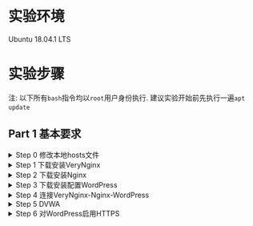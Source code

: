 # 实验环境
Ubuntu 18.04.1 LTS

# 实验步骤
注: 以下所有`bash`指令均以`root`用户身份执行. 建议实验开始前先执行一遍`apt update`

## Part 1 基本要求
<details>
<summary>Step 0 修改本地hosts文件</summary>

- 首先先修改本地hosts文件, 将以下3个域名解析为`Ubuntu`的IP地址
    ```
    wp.sec.cuc.edu.cn
    dvwa.sec.cuc.edu.cn
    vn.sec.cuc.edu.cn
    ```
</details>
<details> 
<summary>Step 1 下载安装VeryNginx</summary>

- 仓库地址为`https://github.com/alexazhou/VeryNginx`, 其中有[中文文档](https://github.com/alexazhou/VeryNginx/blob/master/readme_zh.md), 内含详细的下载及安装步骤以及[Trouble Shooting](https://github.com/alexazhou/VeryNginx/wiki/Trouble-Shooting). 参照其进行下载安装即可
    ```bash
    cd ~
    # 安装实验所需依赖项
    apt install -y libpcre3-dev libssl1.0-dev zlib1g-dev python3 unzip gcc make
    # 下载仓库压缩包并解压
    wget https://github.com/alexazhou/VeryNginx/archive/master.zip
    unzip master.zip
    cd VeryNginx-master/
    # 修改配置文件nginx.conf的第二行, 设置工作进程的用户为www-data
    sed -i "s/nginx/www-data/" nginx.conf
    # 开始安装
    python3 install.py install
    # 创建软链接方便自己之后使用
    ln -s /opt/verynginx/openresty/nginx/sbin/nginx /usr/sbin/verynginx
    # 检查配置文件是否正确
    verynginx -t
    # 若正确则启动verynginx
    verynginx
    ```
- 安装成功并启动后, 欢迎页与登录页分别如下  
    ![](images/verynginx_welcome.png)
    ![](images/verynginx_index.png)
- 以`verynginx verynginx`登录即可进入管理页
</details>
<details>
<summary>Step 2 下载安装Nginx</summary>

- 在下载前先执行`verynginx -s stop`以停止`VeryNginx`, 避免与稍后自启动的`nginx`产生冲突
    > 本来这里想通过`systemctl disable nginx`来禁止即将安装的`nginx`自启, 但貌似安装之前不能这么执行(会报错), 只能先停止`verynginx`了
- 下载安装`Nginx`只需一行即可  
    ```bash
    apt install nginx -y
    ```
- 此时访问`localhost`应当出现与之前一样的欢迎页
- 执行`nginx -s stop`以停止`Nginx`
</details>
<details>
<summary>Step 3 下载安装配置WordPress</summary>
 
- 首先安装`WordPress`所需要的`mysql`与`php-fpm`  
    ```bash
    # 预先设置mysql-server的根用户密码
    MYSQL_ROOT_PASSWORD=root
    debconf-set-selections << EOF
    mysql-server mysql-server/root_password password ${MYSQL_ROOT_PASSWORD}
    mysql-server mysql-server/root_password_again password ${MYSQL_ROOT_PASSWORD}
    EOF
    
    # 下载安装
    apt install -y mysql-server php7.2-fpm php7.2-mysql php7.2-gd
    
    # 在mysql中创建WordPress所需要的用户与数据库(注意-p参数后不能加空格否则会进入交互模式)
    WP_DB_USERNAME=wp_root
    WP_DB_PASSWORD=wp_rppt
    WP_DB_NAME=wp_db

    mysql -u root -p${MYSQL_ROOT_PASSWORD} << EOF
    CREATE USER '${WP_DB_USERNAME}'@'localhost' IDENTIFIED BY '${WP_DB_PASSWORD}';
    CREATE DATABASE ${WP_DB_NAME};
    GRANT ALL ON ${WP_DB_NAME}.* TO '${WP_DB_USERNAME}'@'localhost';
    EOF
    ```
- 准备完毕, 选择一个位置作为`WordPress`网站根目录  
    ```bash
    WP_PATH=/var/www/wordpress
    mkdir -p ${WP_PATH}/public/
    chown -R www-data:www-data ${WP_PATH}/public
    ```
    下载安装配置`WordPress`  
    ```bash
    # 下载解压
    cd /tmp
    wget https://wordpress.org/wordpress-4.7.zip
    unzip wordpress-4.7.zip
    cp -r wordpress/* ${WP_PATH}/public/
    cd ${WP_PATH}/public/
    cp wp-config{-sample,}.php
    # 修改配置文件使其能正确访问mysql
    sed -i s/database_name_here/${WP_DB_NAME}/ wp-config.php
    sed -i s/username_here/${WP_DB_USERNAME}/ wp-config.php
    sed -i s/password_here/${WP_DB_PASSWORD}/ wp-config.php
    echo "define('FS_METHOD', 'direct');" >> wp-config.php
    ```
    (最后这行是文件操作相关的一个参数, 详见[链接](https://wordpress.stackexchange.com/questions/189554/what-security-concerns-should-i-have-when-setting-fs-method-to-direct-in-wp-co/232291))
</details>
<details>
<summary>Step 4 连接VeryNginx-Nginx-WordPress</summary>

- 连接`Nginx`与`WordPress`:
    ```bash
    # 在/etc/nginx/sites-available/目录下新建一个配置文件作为一个可用站点并写入相关内容(tee的作用类似于echo >>)
    WP_DOMAIN=wp.sec.cuc.edu.cn
    WP_PORT=8080
    tee /etc/nginx/sites-available/${WP_DOMAIN} << EOF
    server {
        listen localhost:${WP_PORT};
        server_name ${WP_DOMAIN};

        root ${WP_PATH}/public;
        index index.php;

        location / {
            try_files \$uri \$uri/ /index.php?\$args;
        }

        location ~ \.php\$ {
            include snippets/fastcgi-php.conf;
            fastcgi_pass unix:/run/php/php7.2-fpm.sock;
        }
    }
    EOF

    # 在sites-enabled目录下创建一个该可用站点的软链接, 同时删除该目录下的default文件以禁用该站点  
    ln -s /etc/nginx/sites-available/${WP_DOMAIN} /etc/nginx/sites-enabled/
    rm /etc/nginx/sites-enabled/default
    # 检查配置文件是否正确
    nginx -t
    # 若正确则启动Nginx
    nginx
    ```
- 连接`VeryNginx`与`Nginx`, 这一步我们通过`VeryNginx`的图形界面来实现
    - 首先进入管理页, 点击`config`标签进入配置页
    - 添加如下`Matcher`  
        ![](images/wp_matcher.png)
    - 添加如下`Up Stream`
        ![](images/wp_upstream.png)
    - 添加如下`Proxy Pass`  
        ![](images/wp_proxypass.png)
    - **不要忘记在右下角点保存!**  
        ![](images/dont_forget_save.png)
- 访问`wp.sec.cuc.edu.cn`, 如果能出现以下界面说明当前阶段配置正确
    ![](images/wp_install.png)
</details>
<details>
<summary>Step 5 DVWA</summary>

- 仿照上述步骤类似安装配置即可  
    ```bash
    # 选择一个位置作为网站根目录
    DVWA_PATH=/var/www/dvwa
    mkdir -p ${DVWA_PATH}/public/
    chown -R www-data:www-data ${DVWA_PATH}/public

    # 下载解压
    cd /tmp
    wget https://github.com/ethicalhack3r/DVWA/archive/master.zip
    unzip master.zip
    cp -r DVWA-master/* ${DVWA_PATH}/public/
    cd ${DVWA_PATH}/public/
    cp config/config.inc.php{.dist,}
    
    # 创建相应的站点文件
    DVWA_DOMAIN=dvwa.sec.cuc.edu.cn
    DVWA_PORT=8000
    tee /etc/nginx/sites-available/${DVWA_DOMAIN} << EOF
    server {
        listen localhost:${DVWA_PORT};
        server_name ${DVWA_DOMAIN};

        root ${DVWA_PATH}/public;
        index index.php;

        location / {
            try_files \$uri \$uri/ /index.php?\$args;
        }

        location ~ \.php\$ {
            include snippets/fastcgi-php.conf;
            fastcgi_pass unix:/run/php/php7.2-fpm.sock;
        }
    }
    EOF
    
    # 在sites-enabled目录下创建软链接
    ln -s /etc/nginx/sites-available/${DVWA_DOMAIN} /etc/nginx/sites-enabled/
    
    # 检查配置文件正确与否并重启Nginx
    nginx -t
    nginx -s reload
    ```
- 之后在`VeryNginx`管理页面中添加相应的`Matcher`, `Up Stream`与`Proxy Pass`. **不要忘记点保存!**
- 访问`dvwa.sec.cuc.edu.cn`, 即得以下页面  
    ![](images/dvwa_setup.png)
</details>
<details>
<summary>Step 6 对WordPress启用HTTPS</summary>

- 使用`OpenSSL`生成自签名证书  
    ```bash
    openssl req -x509 -newkey rsa:4096 -nodes -subj "/C=CN/ST=Beijing/L=Beijing/O=CUC/OU=SEC/CN=wp.sec.cuc.edu.cn" -keyout key.pem -out cert.pem -days 365
    ```
- 得到`key.pem`与`cert.pem`. 建议将其放在`/etc/nginx/`目录下
- 修改`VeryNginx`的配置文件, 将`server`块如下修改使其同时监听`80`端口与`443`端口且只在`443`端口开启`HTTPS`验证  
    ```
    server {
        listen 80;
        listen 443 ssl;
        ssl_certificate      /etc/nginx/cert.pem;
        ssl_certificate_key  /etc/nginx/key.pem;

        #this line shoud be include in every server block
        include /opt/verynginx/verynginx/nginx_conf/in_server_block.conf;

        location = / {
            root   html;
            index  index.html index.htm;
        }
    }
    ```
    修改完毕后建议使用`verynginx -t`确认配置文件正确
- 来到管理页面, 添加一条`Scheme Lock`. **不要忘了点保存!**  
    ![](images/wp_schemelock.png)
- 此时访问`wp.sec.cuc.edu.cn`时便会自动跳转至`https://wp.sec.cuc.edu.cn`了
> Q&A:
> - Qustion: 为什么我这个时候访问到的页面是这个鸟样?  
    ![](images/wp_whatthefuck.png)
> - Answer: 在开发者工具中可以看到对各种资源文件的请求由于协议不对而被禁止访问. 这是WordPress本身硬编码文件URL造成的.   
    ![](images/wp_thatsthefuck.png)  
    我暂时想不到什么优雅的解决方式, 比起完成安装进入管理页修改硬编码逻辑, 我宁可对WordPress站点本身也启用HTTPS. 仿照上述对VeryNginx配置文件的修改过程, 类似修改WordPress站点文件后重启Nginx, 同时将`Proxy Pass`中的`http`改为`https`即可(**不要忘了点保存!**, 强迫症可以考虑把两边的8080都改为8443)  
    ![](images/wp_fixedthefuck.png)
</details>